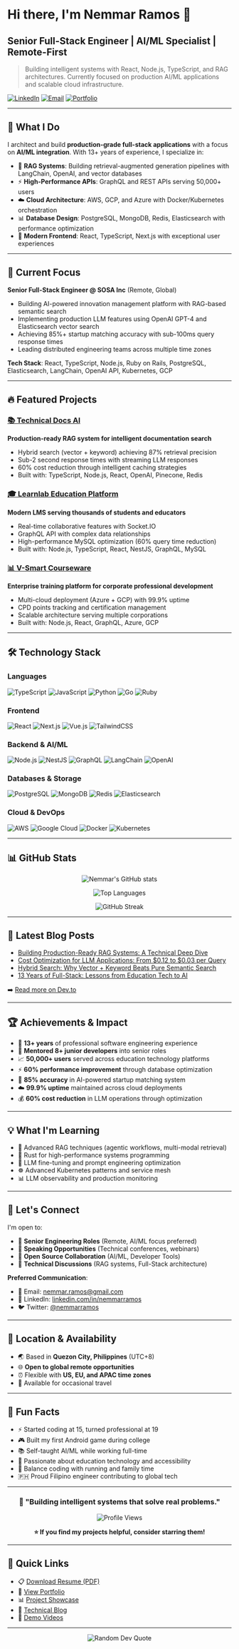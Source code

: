 # Hi there, I'm Nemmar Ramos 👋

## Senior Full-Stack Engineer | AI/ML Specialist | Remote-First

> Building intelligent systems with React, Node.js, TypeScript, and RAG architectures. Currently focused on production AI/ML applications and scalable cloud infrastructure.

[![LinkedIn](https://img.shields.io/badge/LinkedIn-Connect-blue?style=flat&logo=linkedin)](https://www.linkedin.com/in/nemmarramos/)
[![Email](https://img.shields.io/badge/Email-Contact-red?style=flat&logo=gmail)](mailto:nemmar.ramos@gmail.com)
[![Portfolio](https://img.shields.io/badge/Portfolio-View-green?style=flat&logo=google-chrome)](https://nemmarramos.dev)

---

## 🚀 What I Do

I architect and build **production-grade full-stack applications** with a focus on **AI/ML integration**. With 13+ years of experience, I specialize in:

- 🤖 **RAG Systems**: Building retrieval-augmented generation pipelines with LangChain, OpenAI, and vector databases
- ⚡ **High-Performance APIs**: GraphQL and REST APIs serving 50,000+ users
- ☁️ **Cloud Architecture**: AWS, GCP, and Azure with Docker/Kubernetes orchestration
- 📊 **Database Design**: PostgreSQL, MongoDB, Redis, Elasticsearch with performance optimization
- 🎨 **Modern Frontend**: React, TypeScript, Next.js with exceptional user experiences

---

## 💼 Current Focus

**Senior Full-Stack Engineer @ SOSA Inc** (Remote, Global)
- Building AI-powered innovation management platform with RAG-based semantic search
- Implementing production LLM features using OpenAI GPT-4 and Elasticsearch vector search
- Achieving 85%+ startup matching accuracy with sub-100ms query response times
- Leading distributed engineering teams across multiple time zones

**Tech Stack**: React, TypeScript, Node.js, Ruby on Rails, PostgreSQL, Elasticsearch, LangChain, OpenAI API, Kubernetes, GCP

---

## 🔥 Featured Projects

### [📚 Technical Docs AI](https://github.com/nemmarramos/technical-docs-ai)
**Production-ready RAG system for intelligent documentation search**
- Hybrid search (vector + keyword) achieving 87% retrieval precision
- Sub-2 second response times with streaming LLM responses
- 60% cost reduction through intelligent caching strategies
- Built with: TypeScript, Node.js, React, OpenAI, Pinecone, Redis

### [🎓 Learnlab Education Platform](https://education.learnlab.ph)
**Modern LMS serving thousands of students and educators**
- Real-time collaborative features with Socket.IO
- GraphQL API with complex data relationships
- High-performance MySQL optimization (60% query time reduction)
- Built with: Node.js, TypeScript, React, NestJS, GraphQL, MySQL

### [📊 V-Smart Courseware](https://courseware.vsmart.ph)
**Enterprise training platform for corporate professional development**
- Multi-cloud deployment (Azure + GCP) with 99.9% uptime
- CPD points tracking and certification management
- Scalable architecture serving multiple corporations
- Built with: Node.js, React, GraphQL, Azure, GCP

---

## 🛠️ Technology Stack

### Languages
![TypeScript](https://img.shields.io/badge/TypeScript-3178C6?style=flat&logo=typescript&logoColor=white)
![JavaScript](https://img.shields.io/badge/JavaScript-F7DF1E?style=flat&logo=javascript&logoColor=black)
![Python](https://img.shields.io/badge/Python-3776AB?style=flat&logo=python&logoColor=white)
![Go](https://img.shields.io/badge/Go-00ADD8?style=flat&logo=go&logoColor=white)
![Ruby](https://img.shields.io/badge/Ruby-CC342D?style=flat&logo=ruby&logoColor=white)

### Frontend
![React](https://img.shields.io/badge/React-61DAFB?style=flat&logo=react&logoColor=black)
![Next.js](https://img.shields.io/badge/Next.js-000000?style=flat&logo=next.js&logoColor=white)
![Vue.js](https://img.shields.io/badge/Vue.js-4FC08D?style=flat&logo=vue.js&logoColor=white)
![TailwindCSS](https://img.shields.io/badge/Tailwind-06B6D4?style=flat&logo=tailwindcss&logoColor=white)

### Backend & AI/ML
![Node.js](https://img.shields.io/badge/Node.js-339933?style=flat&logo=node.js&logoColor=white)
![NestJS](https://img.shields.io/badge/NestJS-E0234E?style=flat&logo=nestjs&logoColor=white)
![GraphQL](https://img.shields.io/badge/GraphQL-E10098?style=flat&logo=graphql&logoColor=white)
![LangChain](https://img.shields.io/badge/LangChain-1C3C3C?style=flat&logo=chainlink&logoColor=white)
![OpenAI](https://img.shields.io/badge/OpenAI-412991?style=flat&logo=openai&logoColor=white)

### Databases & Storage
![PostgreSQL](https://img.shields.io/badge/PostgreSQL-4169E1?style=flat&logo=postgresql&logoColor=white)
![MongoDB](https://img.shields.io/badge/MongoDB-47A248?style=flat&logo=mongodb&logoColor=white)
![Redis](https://img.shields.io/badge/Redis-DC382D?style=flat&logo=redis&logoColor=white)
![Elasticsearch](https://img.shields.io/badge/Elasticsearch-005571?style=flat&logo=elasticsearch&logoColor=white)

### Cloud & DevOps
![AWS](https://img.shields.io/badge/AWS-232F3E?style=flat&logo=amazon-aws&logoColor=white)
![Google Cloud](https://img.shields.io/badge/GCP-4285F4?style=flat&logo=google-cloud&logoColor=white)
![Docker](https://img.shields.io/badge/Docker-2496ED?style=flat&logo=docker&logoColor=white)
![Kubernetes](https://img.shields.io/badge/Kubernetes-326CE5?style=flat&logo=kubernetes&logoColor=white)

---

## 📊 GitHub Stats

<div align="center">
  
![Nemmar's GitHub stats](https://github-readme-stats.vercel.app/api?username=nemmarramos&show_icons=true&theme=radical&hide_border=true&include_all_commits=true&count_private=true)

![Top Languages](https://github-readme-stats.vercel.app/api/top-langs/?username=nemmarramos&layout=compact&theme=radical&hide_border=true&langs_count=8)

![GitHub Streak](https://github-readme-streak-stats.herokuapp.com/?user=nemmarramos&theme=radical&hide_border=true)

</div>

---

## 📝 Latest Blog Posts

<!-- BLOG-POST-LIST:START -->
- [Building Production-Ready RAG Systems: A Technical Deep Dive](https://dev.to/nemmarramos/building-production-rag)
- [Cost Optimization for LLM Applications: From $0.12 to $0.03 per Query](https://dev.to/nemmarramos/llm-cost-optimization)
- [Hybrid Search: Why Vector + Keyword Beats Pure Semantic Search](https://dev.to/nemmarramos/hybrid-search-rag)
- [13 Years of Full-Stack: Lessons from Education Tech to AI](https://dev.to/nemmarramos/13-years-fullstack)
<!-- BLOG-POST-LIST:END -->

➡️ [Read more on Dev.to](https://dev.to/nemmarramos)

---

## 🏆 Achievements & Impact

- 🚀 **13+ years** of professional software engineering experience
- 👥 **Mentored 8+ junior developers** into senior roles
- 📈 **50,000+ users** served across education technology platforms
- ⚡ **60% performance improvement** through database optimization
- 🤖 **85% accuracy** in AI-powered startup matching system
- ☁️ **99.9% uptime** maintained across cloud deployments
- 💰 **60% cost reduction** in LLM operations through optimization

---

## 💡 What I'm Learning

- 🔬 Advanced RAG techniques (agentic workflows, multi-modal retrieval)
- 🦀 Rust for high-performance systems programming
- 🧠 LLM fine-tuning and prompt engineering optimization
- ☸️ Advanced Kubernetes patterns and service mesh
- 📊 LLM observability and production monitoring

---

## 🤝 Let's Connect

I'm open to:
- 💼 **Senior Engineering Roles** (Remote, AI/ML focus preferred)
- 🎤 **Speaking Opportunities** (Technical conferences, webinars)
- 🤝 **Open Source Collaboration** (AI/ML, Developer Tools)
- 💬 **Technical Discussions** (RAG systems, Full-Stack architecture)

**Preferred Communication**:
- 📧 Email: [nemmar.ramos@gmail.com](mailto:nemmar.ramos@gmail.com)
- 💼 LinkedIn: [linkedin.com/in/nemmarramos](https://www.linkedin.com/in/nemmarramos)
- 🐦 Twitter: [@nemmarramos](https://twitter.com/nemmarramos)

---

## 📍 Location & Availability

- 🌏 Based in **Quezon City, Philippines** (UTC+8)
- 🌐 **Open to global remote opportunities**
- ⏰ Flexible with **US, EU, and APAC time zones**
- 🛫 Available for occasional travel

---

## 🎯 Fun Facts

- ⚡ Started coding at 15, turned professional at 19
- 🎮 Built my first Android game during college
- 📚 Self-taught AI/ML while working full-time
- 🌱 Passionate about education technology and accessibility
- 🏃 Balance coding with running and family time
- 🇵🇭 Proud Filipino engineer contributing to global tech

---

<div align="center">

### 💬 "Building intelligent systems that solve real problems."

![Profile Views](https://komarev.com/ghpvc/?username=nemmarramos&color=brightgreen&style=flat)

**⭐ If you find my projects helpful, consider starring them!**

</div>

---

## 📄 Quick Links

- 📋 [Download Resume (PDF)](https://nemmarramos.dev/resume.pdf)
- 💼 [View Portfolio](https://nemmarramos.dev)
- 📊 [Project Showcase](https://nemmarramos.dev/projects)
- 📝 [Technical Blog](https://dev.to/nemmarramos)
- 🎥 [Demo Videos](https://youtube.com/@nemmarramos)

---

<div align="center">
  <img src="https://quotes-github-readme.vercel.app/api?type=horizontal&theme=radical" alt="Random Dev Quote"/>
</div>
